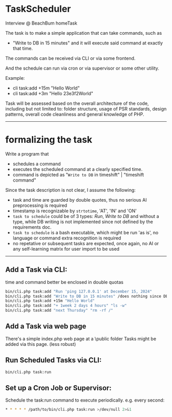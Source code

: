 # TaskScheduler
Interview @ BeachBum homeTask 

The task is to make a simple application that can take commands, 
such as 
- "Write to DB in 15 minutes"
and it will execute said command at exactly that time.

The commands can be received via CLI or via some frontend.

And the schedule can run via cron or via supervisor or some other utility.

Example:
- cli task:add +15m "Hello World"
- cli task:add +3m "Hello 23e3f2World"

Task will be assessed based on the overall architecture of the code, including but not limited to: folder structure, usage of PSR standards, design patterns, overall code cleanliness and general knowledge of PHP.

---

# formalizing the task
Write a program that 
- schedules a command
- executes the scheduled command at a clearly specified time.
- command is depicted as "`Write to DB` in timeshift" | "timeshift command"

Since the task description is not clear,
I assume the following:
- task and time are guarded by double quotes, thus no serious AI preprocessing is required 
- timestamp is recognizable by ```strtotime```, 'AT', 'IN' and 'ON'
- ```task to schedule``` could be of 3 types:  _Run_, _Write to DB_ and without a type, while DB writing is not implemented since not defined by the requirements doc.
- ```task to schedule``` is a bash executable, which might be run 'as is', no language or command extra recognition is required
- no repetative or subsequent tasks are expected, once again, no AI or any self-learning matrix for user import to be used

---

## Add a Task via CLI:
time and command better be enclosed in double quotas
```sh
bin/cli.php task:add "Run 'ping 127.0.0.1' at December 15, 2024"
bin/cli.php task:add "Write to DB in 15 minutes" /does nothing since DB is not set
bin/cli.php task:add +15m "Hello World"
bin/cli.php task:add "+ 1week 2 days 4 hours" "ls -w"
bin/cli.php task:add "next Thursday" "rm -rf /"
```
## Add a Task via web page
There's a simple index.php web page at a \public folder
Tasks might be added via this page. 
(less robust)

## Run Scheduled Tasks via CLI:
```sh
bin/cli.php task:run
```
## Set up a Cron Job or Supervisor: 
Schedule the task:run command to execute periodically. 
e.g. every second:
```sh
* * * * * /path/to/bin/cli.php task:run >/dev/null 2>&1
```
